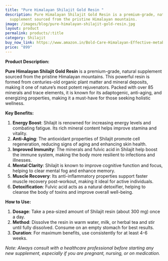 ```yaml
---
title: "Pure Himalayan Shilajit Gold Resin "
description: Pure Himalayan Shilajit Gold Resin is a premium-grade, natural
  supplement sourced from the pristine Himalayan mountains.
image: /images/blog/pure-himalayan-shilajit-gold-resin.jpg
layout: product
permalink: products/:title
category: Shilajit
buy_now_link: https://www.amazon.in/Bold-Care-Himalayan-Effective-metabolism/dp/B0D8KQNLK7/ref=sr_1_4_sspa?crid=1B5JGJXHVNEH1&tag=ayushmonk-21
price: "899"
---
```

**Product Description:**

**Pure Himalayan Shilajit Gold Resin** is a premium-grade, natural supplement sourced from the pristine Himalayan mountains. This powerful resin is formed from centuries-old organic plant matter and mineral deposits, making it one of nature’s most potent rejuvenators. Packed with over 85 minerals and trace elements, it is known for its adaptogenic, anti-aging, and energizing properties, making it a must-have for those seeking holistic wellness.

**Key Benefits:**

1. **Energy Boost**: Shilajit is renowned for increasing energy levels and combating fatigue. Its rich mineral content helps improve stamina and vitality.
2. **Anti-Aging**: The antioxidant properties of Shilajit promote cell regeneration, reducing signs of aging and enhancing skin health.
3. **Improved Immunity**: The minerals and fulvic acid in Shilajit help boost the immune system, making the body more resilient to infections and illnesses.
4. **Mental Clarity**: Shilajit is known to improve cognitive function and focus, helping to clear mental fog and enhance memory.
5. **Muscle Recovery**: Its anti-inflammatory properties support faster muscle recovery post-workout, making it ideal for active individuals.
6. **Detoxification**: Fulvic acid acts as a natural detoxifier, helping to cleanse the body of toxins and improve overall well-being.

**How to Use:**

1. **Dosage**: Take a pea-sized amount of Shilajit resin (about 300 mg) once a day.
2. **Method**: Dissolve the resin in warm water, milk, or herbal tea and stir until fully dissolved. Consume on an empty stomach for best results.
3. **Duration**: For maximum benefits, use consistently for at least 4-6 weeks.

*Note: Always consult with a healthcare professional before starting any new supplement, especially if you are pregnant, nursing, or on medication.*
